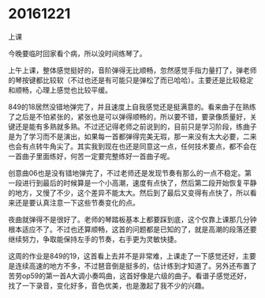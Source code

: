 # 20161221

上课

今晚要临时回家看个病，所以没时间练琴了。

上午上课，整体感觉挺好的，音阶弹得无比顺畅，忽然感觉手指力量打了，弹老师的琴按键都比较软（不过也还是有可能只是弹松了而已哈哈）。主要还是比较稳定和顺畅，心理上感觉也比较平缓。

849的18居然没错地弹完了，并且速度上自我感觉还是挺满意的。看来曲子在熟练了之后是不怕紧张的，紧张也是可以弹得顺畅的，所以要不错，要录像质量好，关键还是能有多熟就多熟。不过还记得老师之前说到的，目前只是学习阶段，练曲子是为了学习而不是演出，如果每一首都弹得完美无瑕，那一来没有太大必要，二来也会有点转牛角尖了。其实我到现在也还是同意这一点，任何技术要点，都不会在一首曲子里面练好，何苦一定要完整练好一首曲子呢。

创意曲06也是没有错地弹完了，不过老师还是发现节奏有那么的一点不稳定。第一段进行到最后的时候算是一个小高潮，速度有点快了，然后第二段开始恢复平静的地方，又慢了不少，这个差异不能太大。然后到了最后又变得有点快了，所以看来还是要认真注意一下这些节奏变化的点。

夜曲就弹得不是很好了。老师的琴踏板基本上都要踩到底，这个仅靠上课那几分钟根本适应不了。不过也还算顺畅，这首的问题都是已知的了，就是高潮的段落还要继续努力，争取能保持左手的节奏，右手更为灵敏快捷。

这周的作业是849的19，这首看上去并不是非常难，上课走了一下感觉还好，主要是连续高速的地方不多，不过琶音倒是挺多的，估计练到才知道了。另外还布置了苦劳op59的第一首A大调小奏鸣曲，这首好像是六级的曲子。看谱子感觉还好，找了一下录音，变化好多，音色优美，也是激起了我不少的兴趣。
